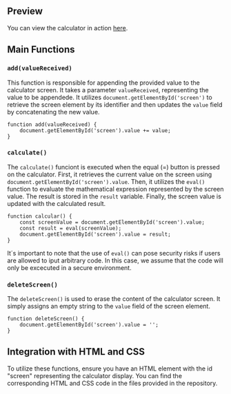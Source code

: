 ## Preview

You can view the calculator in action [here](https://calculator-vlambo3s-projects.vercel.app/).

## Main Functions

### `add(valueReceived)`

This function is responsible for appending the provided value to the calculator screen. It takes a parameter `valueReceived`, representing the value to be appendede. It utilizes `document.getElementById('screen')` to retrieve the screen element by its identifier and then updates the `value` field by concatenating the new value.

    function add(valueReceived) {
        document.getElementById('screen').value += value;
    }

### `calculate()`

The `calculate()` funciont is executed when the equal (=) button is pressed on the calculator. First, it retrieves the current value on the screen using `document.getElementById('screen').value`. Then, it utilizes the `eval()` function to evaluate the mathematical expression represented by the screen value. The result is stored in the `result` variable. Finally, the screen value is updated with the calculated result.

    function calcular() {
        const screenValue = document.getElementById('screen').value;
        const result = eval(screenValue);
        document.getElementById('screen').value = result;
    }

It´s important to note that the use of `eval()` can pose security risks if users are allowed to iput arbitrary code. In this case, we assume that the code will only be excecuted in a secure environment.

### `deleteScreen()`

The `deleteScreen()` is used to erase the content of the calculator screen. It simply assigns an empty string to the `value` field of the screen element.

    function deleteScreen() {
        document.getElementById('screen').value = '';
    }

## Integration with HTML and CSS

To utilize these functions, ensure you have an HTML element with the id "screen" representing the calculator display. You can find the corresponding HTML and CSS code in the files provided in the repository.
